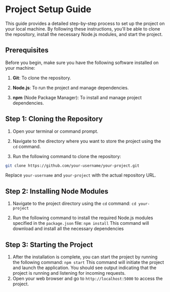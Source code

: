 # Project Setup Guide

This guide provides a detailed step-by-step process to set up the project on your local machine. By following these instructions, you'll be able to clone the repository, install the necessary Node.js modules, and start the project.

## Prerequisites

Before you begin, make sure you have the following software installed on your machine:

1.  **Git**: To clone the repository.

2.  **Node.js**: To run the project and manage dependencies.

3.  **npm** (Node Package Manager): To install and manage project dependencies.

## Step 1: Cloning the Repository

1. Open your terminal or command prompt.

2. Navigate to the directory where you want to store the project using the `cd` command.

3. Run the following command to clone the repository:

```bash
git clone https://github.com/your-username/your-project.git
```

Replace `your-username` and `your-project` with the actual repository URL.

## Step 2: Installing Node Modules

1.  Navigate to the project directory using the `cd` command:
    `cd your-project`

2.  Run the following command to install the required Node.js modules specified in the `package.json` file:
    `npm install`
    This command will download and install all the necessary dependencies

## Step 3: Starting the Project

1.  After the installation is complete, you can start the project by running the following command:
    `npm start`
    This command will initiate the project and launch the application. You should see output indicating that the project is running and listening for incoming requests.
2.  Open your web browser and go to `http://localhost:5000` to access the project.
